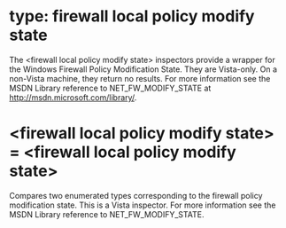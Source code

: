 # type: firewall local policy modify state

The &lt;firewall local policy modify state&gt; inspectors provide a wrapper for the Windows Firewall Policy Modification State. They are Vista-only. On a non-Vista machine, they return no results. For more information see the MSDN Library reference to NET_FW_MODIFY_STATE at http://msdn.microsoft.com/library/.

# &lt;firewall local policy modify state&gt; = &lt;firewall local policy modify state&gt;

Compares two enumerated types corresponding to the firewall policy modification state. This is a Vista inspector. For more information see the MSDN Library reference to NET_FW_MODIFY_STATE.
